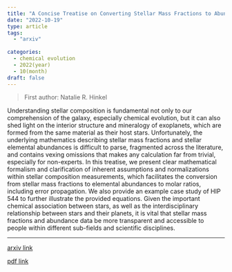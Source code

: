 ```yaml
---
title: "A Concise Treatise on Converting Stellar Mass Fractions to Abundances to Molar Ratios"
date: "2022-10-19"
type: article
tags:
  - "arxiv"
  
categories:
  - chemical evolution
  - 2022(year)
  - 10(month)
draft: false
---
```

> First author: Natalie R. Hinkel

 Understanding stellar composition is fundamental not only to our
comprehension of the galaxy, especially chemical evolution, but it can also
shed light on the interior structure and mineralogy of exoplanets, which are
formed from the same material as their host stars. Unfortunately, the
underlying mathematics describing stellar mass fractions and stellar elemental
abundances is difficult to parse, fragmented across the literature, and
contains vexing omissions that makes any calculation far from trivial,
especially for non-experts. In this treatise, we present clear mathematical
formalism and clarification of inherent assumptions and normalizations within
stellar composition measurements, which facilitates the conversion from stellar
mass fractions to elemental abundances to molar ratios, including error
propagation. We also provide an example case study of HIP 544 to further
illustrate the provided equations. Given the important chemical association
between stars, as well as the interdisciplinary relationship between stars and
their planets, it is vital that stellar mass fractions and abundance data be
more transparent and accessible to people within different sub-fields and
scientific disciplines.

---
[arxiv link](http://arxiv.org/abs/2210.10800v1)

[pdf link](http://arxiv.org/pdf/2210.10800v1)